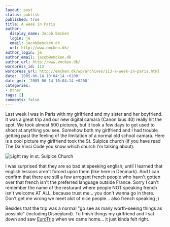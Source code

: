 ```yaml
---
layout: post
status: publish
published: true
title: A week in Paris
author:
  display_name: Jacob Emcken
  login: je
  email: jacob@emcken.dk
  url: http://www.emcken.dk/
author_login: je
author_email: jacob@emcken.dk
author_url: http://www.emcken.dk/
wordpress_id: 113
wordpress_url: http://emcken.dk/wp/archives/113-a-week-in-paris.html
date: '2005-06-14 10:04:14 +0200'
date_gmt: '2005-06-14 10:04:14 +0200'
categories:
- Other
tags: []
comments: false
---
```

Last week I was in Paris with my girlfriend and my sister and her boyfriend. It was a great trip and our new digital camara (Canon Ixus 40) really hit the spot. We took almost 500 pictures, but it took a few days to get used to shoot at anything you see. Somehow both my girlfriend and I had trouble getting past the feeling of the limitation of a normal old school camara. Here is a cool picture my girlfriend took the St. Sulpice church (if you have read The Da Vinci Code you know which church I'm talking about):

![Light ray in st. Sulpice Church][1]

I was surprised that they are so bad at speeking english, until I learned that english lessons aren't forced upon them (like here in Denmark). And I can confirm that there are still a few arrogant french people who havn't gotten over that french isn't the preferred language outside France. Sorry I can't remember the name of the resturant where people NOT speaking french isn't welcome AT ALL, because trust me... you don't wanna go in there. Don't get me wrong we meet alot of nice people... also french speaking ;)

Besides that the trip was a normal "go see as many worth-seeing things as possible" (including Disneyland).
To finish things my girlfriend and I sat down and saw [EuroTrip][2] when we came home... it just kinda felt right.

[1]: /public/media/St.SulpiceChurch.jpg
[2]: http://imdb.com/title/tt0356150/

